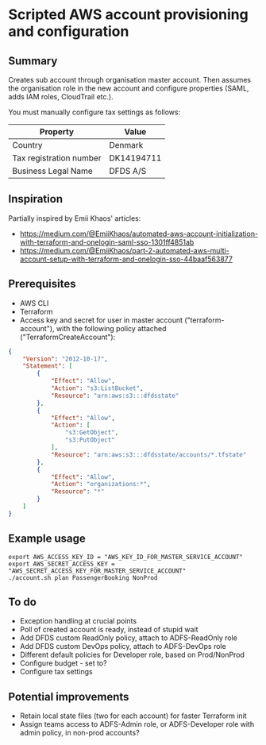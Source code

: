 # Scripted AWS account provisioning and configuration

## Summary

Creates sub account through organisation master account. Then assumes the organisation role in the new account and configure properties (SAML, adds IAM roles, CloudTrail etc.).

You must manually configure tax settings as follows:

| Property | Value |
| --- | --- |
| Country | Denmark |
| Tax registration number | DK14194711 |
| Business Legal Name | DFDS A/S |

## Inspiration

Partially inspired by Emii Khaos' articles:

* https://medium.com/@EmiiKhaos/automated-aws-account-initialization-with-terraform-and-onelogin-saml-sso-1301ff4851ab
* https://medium.com/@EmiiKhaos/part-2-automated-aws-multi-account-setup-with-terraform-and-onelogin-sso-44baaf563877

## Prerequisites

* AWS CLI
* Terraform
* Access key and secret for user in master account ("terraform-account"), with the following policy attached ("TerraformCreateAccount"):

```json
{
    "Version": "2012-10-17",
    "Statement": [
        {
            "Effect": "Allow",
            "Action": "s3:ListBucket",
            "Resource": "arn:aws:s3:::dfdsstate"
        },
        {
            "Effect": "Allow",
            "Action": [
                "s3:GetObject",
                "s3:PutObject"
            ],
            "Resource": "arn:aws:s3:::dfdsstate/accounts/*.tfstate"
        },
        {
            "Effect": "Allow",
            "Action": "organizations:*",
            "Resource": "*"
        }
    ]
}
```

## Example usage

```shell
export AWS_ACCESS_KEY_ID = "AWS_KEY_ID_FOR_MASTER_SERVICE_ACCOUNT"
export AWS_SECRET_ACCESS_KEY = "AWS_SECRET_ACCESS_KEY_FOR_MASTER_SERVICE_ACCOUNT"
./account.sh plan PassengerBooking NonProd
```

## To do

* Exception handling at crucial points
* Poll of created account is ready, instead of stupid wait
* Add DFDS custom ReadOnly policy, attach to ADFS-ReadOnly role
* Add DFDS custom DevOps policy, attach to ADFS-DevOps role
* Different default policies for Developer role, based on Prod/NonProd
* Configure budget - set to?
* Configure tax settings

## Potential improvements

* Retain local state files (two for each account) for faster Terraform init
* Assign teams access to ADFS-Admin role, or ADFS-Developer role with admin policy, in non-prod accounts?